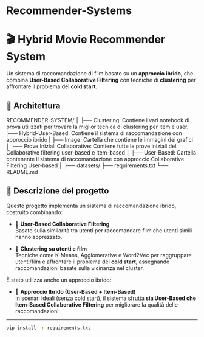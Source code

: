 # Recommender-Systems

# 🎬 Hybrid Movie Recommender System

Un sistema di raccomandazione di film basato su un **approccio ibrido**, che combina **User-Based Collaborative Filtering** con tecniche di **clustering** per affrontare il problema del **cold start**.

## 🧱 Architettura

RECOMMENDER-SYSTEM/
│
├── Clustering: Contiene i vari notebook di prova utilizzati per trovare la miglior tecnica di clustering per item e user.
├── Hybrid-User-Based: Contiene il sistema di raccomandazione con approccio ibrido
|
├── Image: Cartella che contiene le immagini dei grafici
│
├── Prove Iniziali Collaborative: Contiene tutte le prove iniziali del Collaborative filtering user-based e item-based
│
├── User-Based: Cartella contenente il sistema di raccomandazione con approccio Collaborative Filtering User-based
│
├── datasets/
├── requirements.txt
└── README.md

## 🧠 Descrizione del progetto

Questo progetto implementa un sistema di raccomandazione ibrido, costruito combinando:

- 📌 **User-Based Collaborative Filtering**  
  Basato sulla similarità tra utenti per raccomandare film che utenti simili hanno apprezzato.
  
- 📌 **Clustering su utenti e film**  
  Tecniche come K-Means, Agglomerative e Word2Vec per raggruppare utenti/film e affrontare il problema del **cold start**, assegnando raccomandazioni basate sulla vicinanza nel cluster.

È stato utilizza anche un approccio ibrido:

- 🔀 **Approccio Ibrido (User-Based + Item-Based)**  
  In scenari ideali (senza cold start), il sistema sfrutta **sia User-Based che Item-Based Collaborative Filtering** per migliorare la qualità delle raccomandazioni.
  
---

```bash
pip install -r requirements.txt
